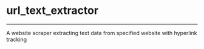 # url_text_extractor
----
A website scraper extracting text data from specified website with hyperlink tracking
